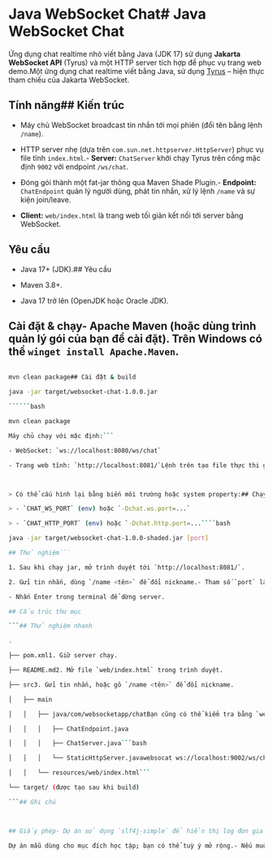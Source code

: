 # Java WebSocket Chat# Java WebSocket Chat



Ứng dụng chat realtime nhỏ viết bằng Java (JDK 17) sử dụng **Jakarta WebSocket API** (Tyrus) và một HTTP server tích hợp để phục vụ trang web demo.Một ứng dụng chat realtime viết bằng Java, sử dụng [Tyrus](https://tyrus-project.github.io/) – hiện thực tham chiếu của Jakarta WebSocket.



## Tính năng## Kiến trúc

- Máy chủ WebSocket broadcast tin nhắn tới mọi phiên (đổi tên bằng lệnh `/name`).

- HTTP server nhẹ (dựa trên `com.sun.net.httpserver.HttpServer`) phục vụ file tĩnh `index.html`.- **Server:** `ChatServer` khởi chạy Tyrus trên cổng mặc định `9002` với endpoint `/ws/chat`.

- Đóng gói thành một fat-jar thông qua Maven Shade Plugin.- **Endpoint:** `ChatEndpoint` quản lý người dùng, phát tin nhắn, xử lý lệnh `/name` và sự kiện join/leave.

- **Client:** `web/index.html` là trang web tối giản kết nối tới server bằng WebSocket.

## Yêu cầu

- Java 17+ (JDK).## Yêu cầu

- Maven 3.8+.

- Java 17 trở lên (OpenJDK hoặc Oracle JDK).

## Cài đặt & chạy- Apache Maven (hoặc dùng trình quản lý gói của bạn để cài đặt). Trên Windows có thể `winget install Apache.Maven`.

```bash

mvn clean package## Cài đặt & build

java -jar target/websocket-chat-1.0.0.jar

``````bash

mvn clean package

Máy chủ chạy với mặc định:```

- WebSocket: `ws://localhost:8080/ws/chat`

- Trang web tĩnh: `http://localhost:8081/`Lệnh trên tạo file thực thi giàu phụ thuộc `target/websocket-chat-1.0.0-shaded.jar`.



> Có thể cấu hình lại bằng biến môi trường hoặc system property:## Chạy server

> - `CHAT_WS_PORT` (env) hoặc `-Dchat.ws.port=...`

> - `CHAT_HTTP_PORT` (env) hoặc `-Dchat.http.port=...````bash

java -jar target/websocket-chat-1.0.0-shaded.jar [port]

## Thử nghiệm```

1. Sau khi chạy jar, mở trình duyệt tới `http://localhost:8081/`.

2. Gửi tin nhắn, dùng `/name <tên>` để đổi nickname.- Tham số `port` là tùy chọn, mặc định `9002`.

- Nhấn Enter trong terminal để dừng server.

## Cấu trúc thư mục

```## Thử nghiệm nhanh

.

├── pom.xml1. Giữ server chạy.

├── README.md2. Mở file `web/index.html` trong trình duyệt.

├── src3. Gửi tin nhắn, hoặc gõ `/name <tên>` để đổi nickname.

│   ├── main

│   │   ├── java/com/websocketapp/chatBạn cũng có thể kiểm tra bằng `websocat` hay bất kỳ client WebSocket nào:

│   │   │   ├── ChatEndpoint.java

│   │   │   ├── ChatServer.java```bash

│   │   │   └── StaticHttpServer.javawebsocat ws://localhost:9002/ws/chat

│   │   └── resources/web/index.html```

└── target/ (được tạo sau khi build)

```## Ghi chú



## Giấy phép- Dự án sử dụng `slf4j-simple` để hiển thị log đơn giản trên console.

Dự án mẫu dùng cho mục đích học tập; bạn có thể tuỳ ý mở rộng.- Nếu muốn triển khai thật, bạn nên cấu hình lại logging, xác thực người dùng và thêm cơ chế persistence.

